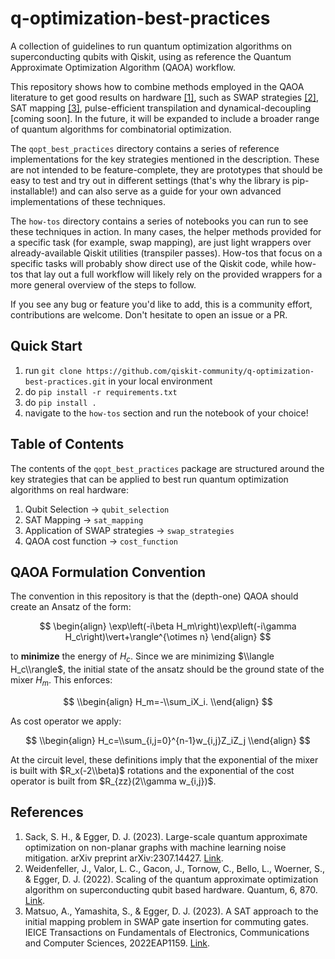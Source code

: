 # q-optimization-best-practices

A collection of guidelines to run quantum optimization algorithms on superconducting qubits with Qiskit,
using as reference the Quantum Approximate Optimization Algorithm (QAOA) workflow.

This repository shows how to combine methods employed in the QAOA literature to get good results on hardware [[1]](https://arxiv.org/abs/2307.14427), 
such as SWAP strategies [[2]](https://arxiv.org/abs/2202.03459), 
SAT mapping [[3]](https://arxiv.org/abs/2212.05666), 
pulse-efficient transpilation and dynamical-decoupling [coming soon]. In the future, it will be expanded 
to include a broader range of quantum algorithms for combinatorial optimization.

The `qopt_best_practices` directory contains a series of reference implementations for the key 
strategies mentioned in the description. These are not intended to be feature-complete, they are
prototypes that should be easy to test and try out in different settings 
(that's why the library is pip-installable!) and can also serve as a guide for your 
own advanced implementations of these techniques. 

The `how-tos` directory contains a series of notebooks you can run to see these techniques in action.
In many cases, the helper methods provided for a specific task (for example, swap mapping), are just 
light wrappers over already-available Qiskit utilities (transpiler passes). How-tos that focus 
on a specific tasks will probably show direct use of the Qiskit code, while how-tos that lay out a full
workflow will likely rely on the provided wrappers for a more general overview of the steps to follow.


If you see any bug or feature you'd like to add, this is a community effort, contributions are welcome.
Don't hesitate to open an issue or a PR. 

## Quick Start

1. run `git clone https://github.com/qiskit-community/q-optimization-best-practices.git` in your local environment
2. do `pip install -r requirements.txt`
3. do `pip install .`
4. navigate to the `how-tos` section and run the notebook of your choice!


## Table of Contents

The contents of the `qopt_best_practices` package are structured around the key strategies that 
can be applied to best run quantum optimization algorithms on real hardware:

1. Qubit Selection -> `qubit_selection`
2. SAT Mapping -> `sat_mapping`
3. Application of SWAP strategies -> `swap_strategies`
4. QAOA cost function -> `cost_function`

## QAOA Formulation Convention

The convention in this repository is that the (depth-one) QAOA should create an Ansatz of the form:

$$
\begin{align}
\exp\left(-i\beta H_m\right)\exp\left(-i\gamma H_c\right)\vert+\rangle^{\otimes n}
\end{align}
$$

to **minimize** the energy of $H_c$. Since we are minimizing $\\langle H_c\\rangle$, 
the initial state of the ansatz should be the ground state of the mixer $H_m$. This enforces:

$$
\\begin{align}
H_m=-\\sum_iX_i.
\\end{align}
$$

As cost operator we apply:

$$
\\begin{align}
H_c=\\sum_{i,j=0}^{n-1}w_{i,j}Z_iZ_j
\\end{align}
$$

At the circuit level, these definitions imply that the exponential of the mixer is built 
with $R_x(-2\\beta)$ rotations and the exponential of the cost operator is built from $R_{zz}(2\\gamma w_{i,j})$.


## References
1. Sack, S. H., & Egger, D. J. (2023). Large-scale quantum approximate optimization on non-planar graphs with machine learning noise mitigation. arXiv preprint arXiv:2307.14427. [Link](https://arxiv.org/pdf/2307.14427.pdf).
2. Weidenfeller, J., Valor, L. C., Gacon, J., Tornow, C., Bello, L., Woerner, S., & Egger, D. J. (2022). Scaling of the quantum approximate optimization algorithm on superconducting qubit based hardware. Quantum, 6, 870. [Link](https://arxiv.org/abs/2202.03459).
3. Matsuo, A., Yamashita, S., & Egger, D. J. (2023). A SAT approach to the initial mapping problem in SWAP gate insertion for commuting gates. IEICE Transactions on Fundamentals of Electronics, Communications and Computer Sciences, 2022EAP1159. [Link](https://arxiv.org/abs/2212.05666).
